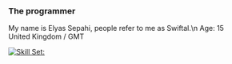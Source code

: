 ### The programmer

My name is Elyas Sepahi, people refer to me as Swiftal.\n
Age: 15<br />
United Kingdom / GMT<br />


[![Skill Set:](https://skillicons.dev/icons?i=py,html,css,js,nuxtjs,tailwind,stackoverflow,vscode,github,discord,linkedin,lua,figma&theme=light)](https://skillicons.dev)
